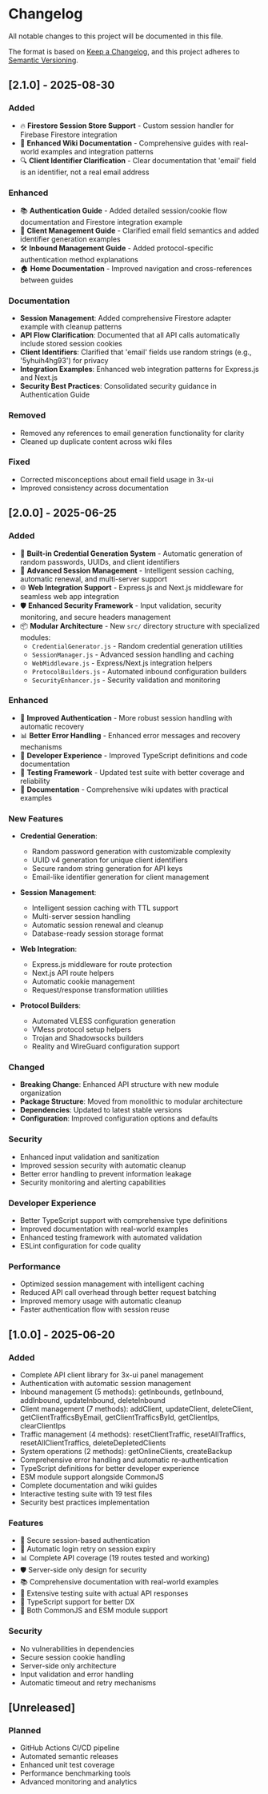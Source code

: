 # Changelog

All notable changes to this project will be documented in this file.

The format is based on [Keep a Changelog](https://keepachangelog.com/en/1.0.0/),
and this project adheres to [Semantic Versioning](https://semver.org/spec/v2.0.0.html).

## [2.1.0] - 2025-08-30

### Added
- 🔥 **Firestore Session Store Support** - Custom session handler for Firebase Firestore integration
- 📝 **Enhanced Wiki Documentation** - Comprehensive guides with real-world examples and integration patterns
- 🔍 **Client Identifier Clarification** - Clear documentation that 'email' field is an identifier, not a real email address

### Enhanced
- 📚 **Authentication Guide** - Added detailed session/cookie flow documentation and Firestore integration example
- 👥 **Client Management Guide** - Clarified email field semantics and added identifier generation examples  
- 🛠️ **Inbound Management Guide** - Added protocol-specific authentication method explanations
- 🏠 **Home Documentation** - Improved navigation and cross-references between guides

### Documentation
- **Session Management**: Added comprehensive Firestore adapter example with cleanup patterns
- **API Flow Clarification**: Documented that all API calls automatically include stored session cookies
- **Client Identifiers**: Clarified that 'email' fields use random strings (e.g., '5yhuih4hg93') for privacy
- **Integration Examples**: Enhanced web integration patterns for Express.js and Next.js
- **Security Best Practices**: Consolidated security guidance in Authentication Guide

### Removed
- Removed any references to email generation functionality for clarity
- Cleaned up duplicate content across wiki files

### Fixed
- Corrected misconceptions about email field usage in 3x-ui
- Improved consistency across documentation

## [2.0.0] - 2025-06-25

### Added
- 🎯 **Built-in Credential Generation System** - Automatic generation of random passwords, UUIDs, and client identifiers
- 🔧 **Advanced Session Management** - Intelligent session caching, automatic renewal, and multi-server support
- 🌐 **Web Integration Support** - Express.js and Next.js middleware for seamless web app integration
- 🛡️ **Enhanced Security Framework** - Input validation, security monitoring, and secure headers management
- 📦 **Modular Architecture** - New `src/` directory structure with specialized modules:
  - `CredentialGenerator.js` - Random credential generation utilities
  - `SessionManager.js` - Advanced session handling and caching
  - `WebMiddleware.js` - Express/Next.js integration helpers
  - `ProtocolBuilders.js` - Automated inbound configuration builders
  - `SecurityEnhancer.js` - Security validation and monitoring

### Enhanced
- 🔐 **Improved Authentication** - More robust session handling with automatic recovery
- 📊 **Better Error Handling** - Enhanced error messages and recovery mechanisms
- 🎨 **Developer Experience** - Improved TypeScript definitions and code documentation
- 🧪 **Testing Framework** - Updated test suite with better coverage and reliability
- 📝 **Documentation** - Comprehensive wiki updates with practical examples

### New Features
- **Credential Generation**:
  - Random password generation with customizable complexity
  - UUID v4 generation for unique client identifiers
  - Secure random string generation for API keys
  - Email-like identifier generation for client management

- **Session Management**:
  - Intelligent session caching with TTL support
  - Multi-server session handling
  - Automatic session renewal and cleanup
  - Database-ready session storage format

- **Web Integration**:
  - Express.js middleware for route protection
  - Next.js API route helpers
  - Automatic cookie management
  - Request/response transformation utilities

- **Protocol Builders**:
  - Automated VLESS configuration generation
  - VMess protocol setup helpers
  - Trojan and Shadowsocks builders
  - Reality and WireGuard configuration support

### Changed
- **Breaking Change**: Enhanced API structure with new module organization
- **Package Structure**: Moved from monolithic to modular architecture
- **Dependencies**: Updated to latest stable versions
- **Configuration**: Improved configuration options and defaults

### Security
- Enhanced input validation and sanitization
- Improved session security with automatic cleanup
- Better error handling to prevent information leakage
- Security monitoring and alerting capabilities

### Developer Experience
- Better TypeScript support with comprehensive type definitions
- Improved documentation with real-world examples
- Enhanced testing framework with automated validation
- ESLint configuration for code quality

### Performance
- Optimized session management with intelligent caching
- Reduced API call overhead through better request batching
- Improved memory usage with automatic cleanup
- Faster authentication flow with session reuse

## [1.0.0] - 2025-06-20

### Added
- Complete API client library for 3x-ui panel management
- Authentication with automatic session management
- Inbound management (5 methods): getInbounds, getInbound, addInbound, updateInbound, deleteInbound
- Client management (7 methods): addClient, updateClient, deleteClient, getClientTrafficsByEmail, getClientTrafficsById, getClientIps, clearClientIps
- Traffic management (4 methods): resetClientTraffic, resetAllTraffics, resetAllClientTraffics, deleteDepletedClients
- System operations (2 methods): getOnlineClients, createBackup
- Comprehensive error handling and automatic re-authentication
- TypeScript definitions for better developer experience
- ESM module support alongside CommonJS
- Complete documentation and wiki guides
- Interactive testing suite with 19 test files
- Security best practices implementation

### Features
- 🔐 Secure session-based authentication
- 🔄 Automatic login retry on session expiry
- 📊 Complete API coverage (19 routes tested and working)
- 🛡️ Server-side only design for security
- 📚 Comprehensive documentation with real-world examples
- 🧪 Extensive testing suite with actual API responses
- 📝 TypeScript support for better DX
- 🔗 Both CommonJS and ESM module support

### Security
- No vulnerabilities in dependencies
- Secure session cookie handling
- Server-side only architecture
- Input validation and error handling
- Automatic timeout and retry mechanisms

## [Unreleased]

### Planned
- GitHub Actions CI/CD pipeline
- Automated semantic releases
- Enhanced unit test coverage
- Performance benchmarking tools
- Advanced monitoring and analytics 